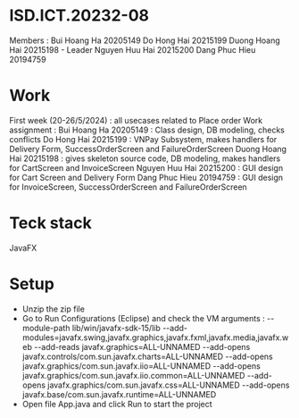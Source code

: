# ISD.ICT.20232-08
Members :
Bui Hoang Ha 20205149
Do Hong Hai 20215199
Duong Hoang Hai 20215198 - Leader
Nguyen Huu Hai 20215200
Dang Phuc Hieu 20194759
# Work
First week (20-26/5/2024) : all usecases related to Place order
Work assignment :
Bui Hoang Ha 20205149 : Class design, DB modeling, checks conflicts
Do Hong Hai 20215199 : VNPay Subsystem, makes handlers for Delivery Form, SuccessOrderScreen and FailureOrderScreen
Duong Hoang Hai 20215198 : gives skeleton source code, DB modeling, makes handlers for CartScreen and InvoiceScreen
Nguyen Huu Hai 20215200 : GUI design for Cart Screen and Delivery Form
Dang Phuc Hieu 20194759 : GUI design for InvoiceScreen, SuccessOrderScreen and FailureOrderScreen
# Teck stack
JavaFX
# Setup
- Unzip the zip file
- Go to Run Configurations (Eclipse) and check the VM arguments :
--module-path lib/win/javafx-sdk-15/lib --add-modules=javafx.swing,javafx.graphics,javafx.fxml,javafx.media,javafx.web
--add-reads javafx.graphics=ALL-UNNAMED
--add-opens javafx.controls/com.sun.javafx.charts=ALL-UNNAMED
--add-opens javafx.graphics/com.sun.javafx.iio=ALL-UNNAMED
--add-opens javafx.graphics/com.sun.javafx.iio.common=ALL-UNNAMED
--add-opens javafx.graphics/com.sun.javafx.css=ALL-UNNAMED
--add-opens javafx.base/com.sun.javafx.runtime=ALL-UNNAMED
- Open file App.java and click Run to start the project
